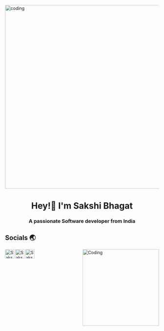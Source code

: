 <img align="center" alt="coding" width="600" src= "https://user-images.githubusercontent.com/74038190/256977180-54fb7eef-b1e8-41dc-be97-57e4180b3b24.gif" />
<h1 align="center">Hey!👋 I'm Sakshi Bhagat</h1>
<h3 align="center">  A passionate Software developer from India </h3>

## Socials 🌏

<a href="https://www.linkedin.com/in/sakshi-bhagat-644866218/">
   <img align="left" alt="Sakshi's Linkdein" width="30px" src="https://cdn.jsdelivr.net/npm/simple-icons@v3/icons/linkedin.svg" />
</a>
<a href="https://twitter.com/saakshiiibhagat">
  <img align="left" alt="Sakshi's Twitter" width="30px" src="https://cdn.jsdelivr.net/npm/simple-icons@v3/icons/twitter.svg" />
</a>
<a href="https://leetcode.com/bhagatsakshi/">
  <img align="left" alt="Sakshi's Leetcode" width="30px" src="https://cdn.jsdelivr.net/npm/simple-icons@v3/icons/leetcode.svg" />
</a>

<img align="right" alt="Coding" width="250" src= "https://user-images.githubusercontent.com/74038190/271839927-f5d2d866-d25c-4873-8d82-425d2c62fc2e.gif" />




